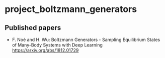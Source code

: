 # project_boltzmann_generators

Published papers
------
* F. Noé and H. Wu: Boltzmann Generators - Sampling Equilibrium States of Many-Body Systems with Deep Learning
  https://arxiv.org/abs/1812.01729

